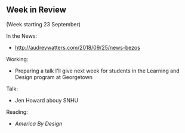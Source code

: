 ## Week in Review
(Week starting 23 September)

In the News:
* http://audreywatters.com/2018/09/25/news-bezos

Working:
* Preparing a talk I'll give next week for students in the Learning and Design program at Georgetown

Talk:
* Jen Howard abouy SNHU

Reading:
* _America By Design_
